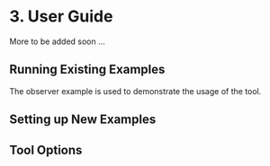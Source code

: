 # 3. User Guide #

More to be added soon ...

## Running Existing Examples ##

The observer example is used to demonstrate the usage of the tool.


## Setting up New Examples ##



## Tool Options ##